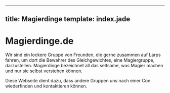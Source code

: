 ---
title: Magierdinge
template: index.jade
----

# Magierdinge.de
Wir sind ein lockere Gruppe von Freunden, die gerne zusammen auf Larps fahren, um dort die Bewahrer des Gleichgewichtes, eine Magiergruppe, darzustellen.
Magierdinge bezeichnet all das seltsame, was Magier machen und nur sie selbst verstehen können.

Diese Webseite dient dazu, dass andere Gruppen uns nach einer Con wiederfinden und kontaktieren können.
